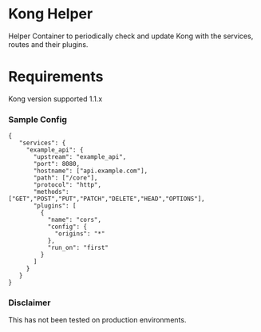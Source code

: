 # Kong Helper

Helper Container to periodically check and update Kong with the services, routes and their plugins.

# Requirements

Kong version supported 1.1.x


### Sample Config

```
{
   "services": {
     "example_api": {
       "upstream": "example_api",
       "port": 8080,
       "hostname": ["api.example.com"],
       "path": ["/core"],
       "protocol": "http",
       "methods": ["GET","POST","PUT","PATCH","DELETE","HEAD","OPTIONS"],
       "plugins": [
         {
           "name": "cors",
           "config": {
             "origins": "*"
           },
           "run_on": "first"
         }
       ]
     }
   }
}
```

### Disclaimer

This has not been tested on production environments. 